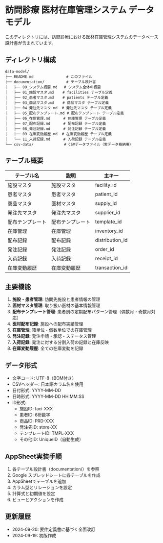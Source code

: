 # 訪問診療 医材在庫管理システム データモデル

このディレクトリには、訪問診療における医材在庫管理システムのデータベース設計書が含まれています。

## ディレクトリ構成

```
data-model/
├── README.md               # このファイル
├── documentation/          # テーブル設計書
│   ├── 00_システム概要.md   # システム全体の概要
│   ├── 01_施設マスタ.md    # facilities テーブル定義
│   ├── 02_患者マスタ.md    # patients テーブル定義
│   ├── 03_商品マスタ.md    # 商品マスタ テーブル定義
│   ├── 04_発注先マスタ.md  # 発注先マスタ テーブル定義
│   ├── 05_配布テンプレート.md # 配布テンプレート テーブル定義
│   ├── 06_在庫管理.md      # 在庫管理 テーブル定義
│   ├── 07_配布記録.md      # 配布記録 テーブル定義
│   ├── 08_発注記録.md      # 発注記録 テーブル定義
│   ├── 09_在庫変動履歴.md  # 在庫変動履歴 テーブル定義
│   └── 11_入荷記録.md      # 入荷記録 テーブル定義
└── csv-data/              # CSVデータファイル（実データ格納用）
```

## テーブル概要

| テーブル名 | 説明 | 主キー |
|-----------|------|--------|
| 施設マスタ | 施設マスタ | facility_id |
| 患者マスタ | 患者マスタ | patient_id |
| 商品マスタ | 医材マスタ | supply_id |
| 発注先マスタ | 発注先マスタ | supplier_id |
| 配布テンプレート | 配布テンプレート | template_id |
| 在庫管理 | 在庫管理 | inventory_id |
| 配布記録 | 配布記録 | distribution_id |
| 発注記録 | 発注記録 | order_id |
| 入荷記録 | 入荷記録 | receipt_id |
| 在庫変動履歴 | 在庫変動履歴 | transaction_id |

## 主要機能

1. **施設・患者管理**: 訪問先施設と患者情報の管理
2. **医材マスタ管理**: 取り扱い医材の基本情報管理
3. **配布テンプレート管理**: 患者別の定期配布パターン管理（偶数月・奇数月対応）
4. **医材配布記録**: 施設への配布実績管理
5. **在庫管理**: 箱単位・個数単位での在庫管理
6. **発注記録**: 発注申請・承認・ステータス管理
7. **入荷記録**: 発注に対する分割入荷の記録と在庫反映
8. **在庫変動履歴**: 全ての在庫変動を記録

## データ形式

- 文字コード: UTF-8（BOM付き）
- CSVヘッダー: 日本語カラム名を使用
- 日付形式: YYYY-MM-DD
- 日時形式: YYYY-MM-DD HH:MM:SS
- ID形式:
  - 施設ID: faci-XXX
  - 患者ID: 6桁数字
  - 商品ID: PRD-XXX
  - 発注先ID: store-XX
  - テンプレートID: TMPL-XXX
  - その他ID: UniqueID（自動生成）

## AppSheet実装手順

1. 各テーブル設計書（documentation/）を参照
2. Google スプレッドシートに各テーブルを作成
3. AppSheetでテーブルを追加
4. カラム型とリレーションを設定
5. 計算式と初期値を設定
6. ビューとアクションを作成

## 更新履歴

- 2024-09-20: 要件定義書に基づく全面改訂
- 2024-09-19: 初版作成
